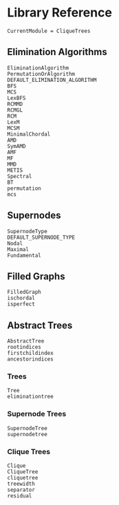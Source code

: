 # Library Reference

```@meta
CurrentModule = CliqueTrees
```

## Elimination Algorithms

```@docs
EliminationAlgorithm
PermutationOrAlgorithm
DEFAULT_ELIMINATION_ALGORITHM
BFS
MCS
LexBFS
RCMMD
RCMGL
RCM
LexM
MCSM
MinimalChordal
AMD
SymAMD
AMF
MF
MMD
METIS
Spectral
BT
permutation
mcs
```

## Supernodes

```@docs
SupernodeType
DEFAULT_SUPERNODE_TYPE
Nodal
Maximal
Fundamental
```

## Filled Graphs

```@docs
FilledGraph
ischordal
isperfect
```

## Abstract Trees

```@docs
AbstractTree
rootindices
firstchildindex
ancestorindices
```

### Trees

```@docs
Tree
eliminationtree
```

### Supernode Trees

```@docs
SupernodeTree
supernodetree
```

### Clique Trees

```@docs
Clique
CliqueTree
cliquetree
treewidth
separator
residual
```
